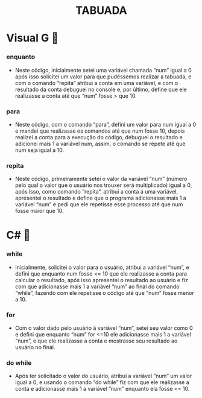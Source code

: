 <h1 align="center">TABUADA</h1>

# Visual G 📜
### enquanto
* Neste código, inicialmente setei uma variável chamada “num” igual a 0 após isso solicitei um valor para que pudéssemos realizar a tabuada, e com o comando “repita” atribui a conta em uma variável, e com o resultado da conta debuguei no console e, por último, define que ele realizasse a conta até que “num” fosse > que 10.

### para
* Neste código, com o comando “para”, defini um valor para num igual a 0 e mandei que realizasse os comandos até que num fosse 10, depois realizei a conta para a execução do código, debuguei o resultado e adicionei mais 1 a variável num, assim, o comando se repete até que num seja igual a 10.

### repita
* Neste código, primeiramente setei o valor da variável “num” (número pelo qual o valor que o usuário nos trouxer será multiplicado) igual a 0, após isso, como comando “repita”, atribui a conta á uma variável, apresentei o resultado e define que o programa adicionasse mais 1 a variável “num” e pedi que ele repetisse esse processo até que num fosse maior que 10.

# C# 📜
### while
* Inicialmente, solicitei o valor para o usuário, atribui a variável “num”, e defini que enquanto num fosse <= 10 que ele realizasse a conta para calcular o resultado, após isso apresentei o resultado ao usuário e fiz com que adicionasse mais 1 a variável “num” ao final do comando “while”, fazendo com ele repetisse o código até que “num” fosse menor a 10.
### for
* Com o valor dado pelo usuário à variável “num”, setei seu valor como 0 e defini que enquanto “num” for <=10 ele adicionasse mais 1 a variável “num”, e que ele realizasse a conta e mostrasse seu resultado ao usuário no final.
### do while
* Após ter solicitado o valor do usuário, atribui a variável “num” um valor igual a 0, e usando o comando “do while” fiz com que ele realizasse a conta e adicionasse mais 1 a variável “num” enquanto ela fosse <= 10. 
